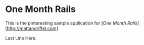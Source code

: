 # One Month Rails

This is the pinteresting sample application for 
[*One Month Rails*][http://mattangriffel.com]

Last Line Here.